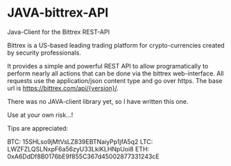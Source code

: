 # JAVA-bittrex-API
Java-Client for the Bittrex REST-API


Bittrex is a US-based leading trading platform for crypto-currencies created by security professionals. 

It provides a simple and powerful REST API to allow programatically to perform nearly all actions that can be done via  the bittrex web-interface. All requests use the application/json content type and go over https. The base url is https://bittrex.com/api/{version}/.

There was no JAVA-client library yet, so I have written this one.

Use at your own risk...!

Tips are appreciated:

BTC: 15SHLso9jMtVsLZ839EBTNaiyPp1jfA5q2
LTC: LWZFZLQSLNxpF6a56zyU33LkiKLHNpUoi8
ETH: 0xA6DdDf8B0176bE9f855C367d45002877331243cE
